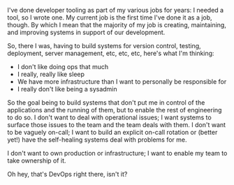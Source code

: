 I've done developer tooling as part of my various jobs for years: I needed a tool, so I wrote one. My current job is the first time I've done it as a job, though. By which I mean that the majority of my job is creating, maintaining, and improving systems in support of our development.

So, there I was, having to build systems for version control, testing, deployment, server management, etc, etc, etc, here's what I'm thinking:

* I don't like doing ops that much
* I really, really like sleep
* We have more infrastructure than I want to personally be responsible for
* I really don't like being a sysadmin

So the goal being to build systems that don't put me in control of the applications and the running of them, but to enable the rest of engineering to do so. I don't want to deal with operational issues; I want systems to surface those issues to the team and the team deals with them. I don't want to be vaguely on-call; I want to build an explicit on-call rotation or (better yet!) have the self-healing systems deal with problems for me.

I don't want to own production or infrastructure; I want to enable my team to take ownership of it.

Oh hey, that's DevOps right there, isn't it?
